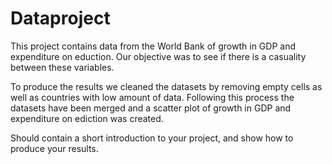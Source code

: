 # Dataproject

This project contains data from the World Bank of growth in GDP and expenditure on eduction. Our objective was to see if there is a casuality between these variables. 

To produce the results we cleaned the datasets by removing empty cells as well as countries with low amount of data. Following this process the datasets have been merged and a scatter plot of growth in GDP and expenditure on ediction was created. 

Should contain a short introduction to your project, and show how to produce your results.
